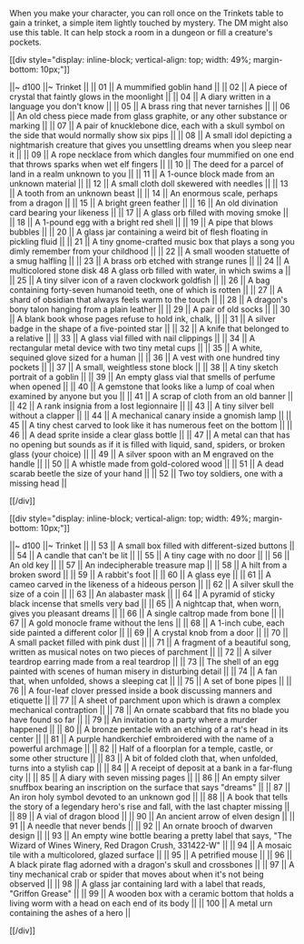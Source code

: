 When you make your character, you can roll once on the Trinkets table to gain a trinket, a simple item lightly touched by mystery. The DM might also use this table. It can help stock a room in a dungeon or fill a creature's pockets.

[[div style="display: inline-block; vertical-align: top; width: 49%; margin-bottom: 10px;"]]

||~ d100 ||~ Trinket ||
|| 01 || A mummified goblin hand ||
|| 02 || A piece of crystal that faintly glows in the moonlight ||
|| 04 || A diary written in a language you don't know ||
|| 05 || A brass ring that never tarnishes ||
|| 06 || An old chess piece made from glass graphite, or any other substance or marking ||
|| 07 || A pair of knucklebone dice, each with a skull symbol on the side that would normally show six pips ||
|| 08 || A small idol depicting a nightmarish creature that gives you unsettling dreams when you sleep near it ||
|| 09 || A rope necklace from which dangles four mummified on one end that throws sparks when wet elf fingers ||
|| 10 || The deed for a parcel of land in a realm unknown to you ||
|| 11 || A 1-ounce block made from an unknown material  ||
|| 12 || A small cloth doll skewered with needles  ||
|| 13 || A tooth from an unknown beast ||
|| 14 || An enormous scale, perhaps from a dragon  ||
|| 15 || A bright green feather ||
|| 16 || An old divination card bearing your likeness ||
|| 17 || A glass orb filled with moving smoke ||
|| 18 || A 1-pound egg with a bright red shell ||
|| 19 || A pipe that blows bubbles ||
|| 20 || A glass jar containing a weird bit of flesh floating in pickling fluid ||
|| 21 || A tiny gnome-crafted music box that plays a song you dimly remember from your childhood ||
|| 22 || A small wooden statuette of a smug halfling ||
|| 23 || A brass orb etched with strange runes ||
|| 24 || A multicolored stone disk 48 A glass orb filled with water, in which swims a ||
|| 25 || A tiny silver icon of a raven clockwork goldfish ||
|| 26 || A bag containing forty-seven humanoid teeth, one of which is rotten ||
|| 27 || A shard of obsidian that always feels warm to the touch ||
|| 28 || A dragon's bony talon hanging from a plain leather ||
|| 29 || A pair of old socks ||
|| 30 || A blank book whose pages refuse to hold ink, chalk, ||
|| 31 || A silver badge in the shape of a five-pointed star ||
|| 32 || A knife that belonged to a relative ||
|| 33 || A glass vial filled with nail clippings ||
|| 34 || A rectangular metal device with two tiny metal cups ||
|| 35 || A white, sequined glove sized for a human ||
|| 36 || A vest with one hundred tiny pockets ||
|| 37 || A small, weightless stone block ||
|| 38 || A tiny sketch portrait of a goblin ||
|| 39 || An empty glass vial that smells of perfume when opened ||
|| 40 || A gemstone that looks like a lump of coal when examined by anyone but you ||
|| 41 || A scrap of cloth from an old banner ||
|| 42 || A rank insignia from a lost legionnaire ||
|| 43 || A tiny silver bell without a clapper ||
|| 44 || A mechanical canary inside a gnomish lamp ||
|| 45 || A tiny chest carved to look like it has numerous feet on the bottom ||
|| 46 || A dead sprite inside a clear glass bottle ||
|| 47 || A metal can that has no opening but sounds as if it is filled with liquid, sand, spiders, or broken glass (your choice) ||
|| 49 || A silver spoon with an M engraved on the handle ||
|| 50 || A whistle made from gold-colored wood ||
|| 51 || A dead scarab beetle the size of your hand ||
|| 52 || Two toy soldiers, one with a missing head ||

[[/div]]

[[div style="display: inline-block; vertical-align: top; width: 49%; margin-bottom: 10px;"]]

||~ d100 ||~ Trinket ||
|| 53 || A small box filled with different-sized buttons ||
|| 54 || A candle that can't be lit ||
|| 55 || A tiny cage with no door ||
|| 56 || An old key ||
|| 57 || An indecipherable treasure map ||
|| 58 || A hilt from a broken sword ||
|| 59 || A rabbit's foot ||
|| 60 || A glass eye ||
|| 61 || A cameo carved in the likeness of a hideous person ||
|| 62 || A silver skull the size of a coin ||
|| 63 || An alabaster mask ||
|| 64 || A pyramid of sticky black incense that smells very bad ||
|| 65 || A nightcap that, when worn, gives you pleasant dreams ||
|| 66 || A single caltrop made from bone ||
|| 67 || A gold monocle frame without the lens ||
|| 68 || A 1-inch cube, each side painted a different color ||
|| 69 || A crystal knob from a door ||
|| 70 || A small packet filled with pink dust ||
|| 71 || A fragment of a beautiful song, written as musical notes on two pieces of parchment ||
|| 72 || A silver teardrop earring made from a real teardrop ||
|| 73 || The shell of an egg painted with scenes of human misery in disturbing detail ||
|| 74 || A fan that, when unfolded, shows a sleeping cat ||
|| 75 || A set of bone pipes ||
|| 76 || A four-leaf clover pressed inside a book discussing manners and etiquette ||
|| 77 || A sheet of parchment upon which is drawn a complex mechanical contraption  ||
|| 78 || An ornate scabbard that fits no blade you have found so far ||
|| 79 || An invitation to a party where a murder happened ||
|| 80 || A bronze pentacle with an etching of a rat's head in its center ||
|| 81 || A purple handkerchief embroidered with the name of a powerful archmage ||
|| 82 || Half of a floorplan for a temple, castle, or some other structure ||
|| 83 || A bit of folded cloth that, when unfolded, turns into a stylish cap ||
|| 84 || A receipt of deposit at a bank in a far-flung city ||
|| 85 || A diary with seven missing pages ||
|| 86 || An empty silver snuffbox bearing an inscription on the surface that says "dreams" ||
|| 87 || An iron holy symbol devoted to an unknown god ||
|| 88 || A book that tells the story of a legendary hero's rise and fall, with the last chapter missing ||
|| 89 || A vial of dragon blood ||
|| 90 || An ancient arrow of elven design ||
|| 91 || A needle that never bends ||
|| 92 || An ornate brooch of dwarven design ||
|| 93 || An empty wine bottle bearing a pretty label that says, "The Wizard of Wines Winery, Red Dragon Crush, 331422-W" ||
|| 94 || A mosaic tile with a multicolored, glazed surface ||
|| 95 || A petrified mouse ||
|| 96 || A black pirate flag adorned with a dragon's skull and crossbones ||
|| 97 || A tiny mechanical crab or spider that moves about when it's not being observed ||
|| 98 || A glass jar containing lard with a label that reads, "Griffon Grease" ||
|| 99 || A wooden box with a ceramic bottom that holds a living worm with a head on each end of its body ||
|| 100 || A metal urn containing the ashes of a hero ||

[[/div]]